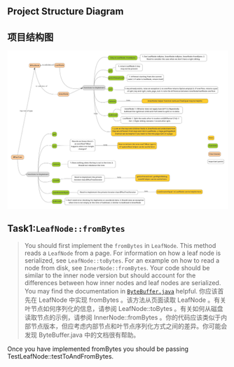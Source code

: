 ## Project Structure Diagram
## 项目结构图
![img.png](../image/img.png)

## Task1:`LeafNode::fromBytes`
> You should first implement the `fromBytes` in `LeafNode`. This method reads 
a `LeafNode` from a page. For information on how a leaf node is serialized, 
see `LeafNode::toBytes`. For an example on how to read a node from disk, 
see `InnerNode::fromBytes`. Your code should be similar to the inner node 
version but should account for the differences between how inner nodes 
and leaf nodes are serialized. You may find the documentation in
[`ByteBuffer.java`]() helpful.
你应该首先在 LeafNode 中实现 fromBytes 。该方法从页面读取 LeafNode 。有关叶节点如何序列化的信息，请参阅 LeafNode::toBytes 。有关如何从磁盘读取节点的示例，请参阅 InnerNode::fromBytes 。你的代码应该类似于内部节点版本，但应考虑内部节点和叶节点序列化方式之间的差异。你可能会发现 ByteBuffer.java 中的文档很有帮助。

Once you have implemented fromBytes you should be passing TestLeafNode::testToAndFromBytes.